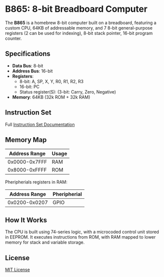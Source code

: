 # B865: 8-bit Breadboard Computer

The **B865** is a homebrew 8-bit computer built on a breadboard, featuring a custom CPU, 64KB of addressable memory, and 7 8-bit general-purpose registers (2 can be used for indexing), 8-bit stack pointer, 16-bit program counter.

## Specifications

- **Data Bus**: 8-bit
- **Address Bus**: 16-bit
- **Registers**:
  - 8-bit: A, SP, X, Y, R0, R1, R2, R3
  - 16-bit: PC
  - Status register(S): (3-bit: Carry, Zero, Negative)
- **Memory**: 64KB (32k ROM + 32k RAM)

## Instruction Set

Full [Instruction Set Documentation](arch/instruction-set.md)

## Memory Map

| Address Range | Usage       |
|---------------|-------------|
| 0x0000-0x7FFF | RAM         |
| 0x8000-0xFFFF | ROM         |

Pheripherials registers in RAM:

| Address Range | Pheripherial |
|---------------|--------------|
| 0x0200-0x0207 | GPIO         |

## How It Works

The CPU is built using 74-series logic, with a microcoded control unit stored in EEPROM. It executes instructions from ROM, with RAM mapped to lower memory for stack and variable storage.

## License

[MIT License](LICENSE)
